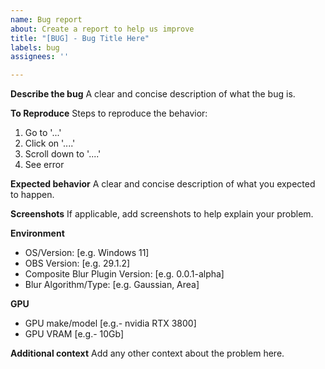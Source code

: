 ```yaml
---
name: Bug report
about: Create a report to help us improve
title: "[BUG] - Bug Title Here"
labels: bug
assignees: ''

---
```


**Describe the bug**
A clear and concise description of what the bug is.

**To Reproduce**
Steps to reproduce the behavior:
1. Go to '...'
2. Click on '....'
3. Scroll down to '....'
4. See error

**Expected behavior**
A clear and concise description of what you expected to happen.

**Screenshots**
If applicable, add screenshots to help explain your problem.

**Environment**
 - OS/Version: [e.g. Windows 11]
 - OBS Version: [e.g. 29.1.2]
 - Composite Blur Plugin Version: [e.g. 0.0.1-alpha]
 - Blur Algorithm/Type: [e.g. Gaussian, Area]

**GPU**
 - GPU make/model [e.g.- nvidia RTX 3800]
 - GPU VRAM [e.g.- 10Gb]

**Additional context**
Add any other context about the problem here.
